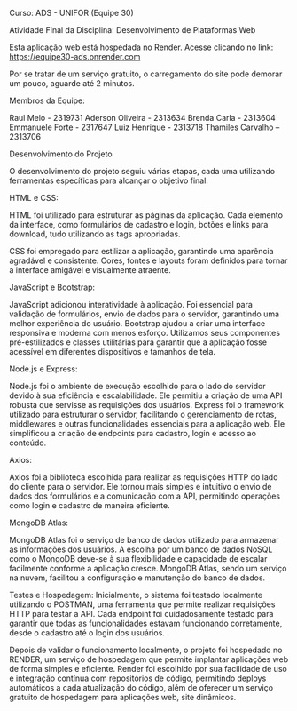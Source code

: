 Curso: ADS - UNIFOR (Equipe 30)

Atividade Final da Disciplina: Desenvolvimento de Plataformas Web

Esta aplicação web está hospedada no Render. Acesse clicando no link: https://equipe30-ads.onrender.com

Por se tratar de um serviço gratuito, o carregamento do site pode demorar um pouco, aguarde até 2 minutos.

Membros da Equipe:

Raul Melo - 2319731
Aderson Oliveira - 2313634
Brenda Carla - 2313604
Emmanuele Forte - 2317647
Luiz Henrique - 2313718
Thamiles Carvalho – 2313706

Desenvolvimento do Projeto

O desenvolvimento do projeto seguiu várias etapas, cada uma utilizando ferramentas específicas para alcançar o objetivo final.

HTML e CSS:

HTML foi utilizado para estruturar as páginas da aplicação. Cada elemento da interface, como formulários de cadastro e login, botões e links para download, tudo utilizando as tags apropriadas.

CSS foi empregado para estilizar a aplicação, garantindo uma aparência agradável e consistente. Cores, fontes e layouts foram definidos para tornar a interface amigável e visualmente atraente.

JavaScript e Bootstrap:

JavaScript adicionou interatividade à aplicação. Foi essencial para validação de formulários, envio de dados para o servidor, garantindo uma melhor experiência do usuário.
Bootstrap ajudou a criar uma interface responsiva e moderna com menos esforço. Utilizamos seus componentes pré-estilizados e classes utilitárias para garantir que a aplicação fosse acessível em diferentes dispositivos e tamanhos de tela.

Node.js e Express:

Node.js foi o ambiente de execução escolhido para o lado do servidor devido à sua eficiência e escalabilidade. Ele permitiu a criação de uma API robusta que servisse as requisições dos usuários.
Express foi o framework utilizado para estruturar o servidor, facilitando o gerenciamento de rotas, middlewares e outras funcionalidades essenciais para a aplicação web. Ele simplificou a criação de endpoints para cadastro, login e acesso ao conteúdo.

Axios:

Axios foi a biblioteca escolhida para realizar as requisições HTTP do lado do cliente para o servidor. Ele tornou mais simples e intuitivo o envio de dados dos formulários e a comunicação com a API, permitindo operações como login e cadastro de maneira eficiente.

MongoDB Atlas:

MongoDB Atlas foi o serviço de banco de dados utilizado para armazenar as informações dos usuários. A escolha por um banco de dados NoSQL como o MongoDB deve-se à sua flexibilidade e capacidade de escalar facilmente conforme a aplicação cresce. MongoDB Atlas, sendo um serviço na nuvem, facilitou a configuração e manutenção do banco de dados.

Testes e Hospedagem: Inicialmente, o sistema foi testado localmente utilizando o POSTMAN, uma ferramenta que permite realizar requisições HTTP para testar a API. Cada endpoint foi cuidadosamente testado para garantir que todas as funcionalidades estavam funcionando corretamente, desde o cadastro até o login dos usuários.

Depois de validar o funcionamento localmente, o projeto foi hospedado no RENDER, um serviço de hospedagem que permite implantar aplicações web de forma simples e eficiente. Render foi escolhido por sua facilidade de uso e integração contínua com repositórios de código, permitindo deploys automáticos a cada atualização do código, além de oferecer um serviço gratuito de hospedagem para aplicações web, site dinâmicos.